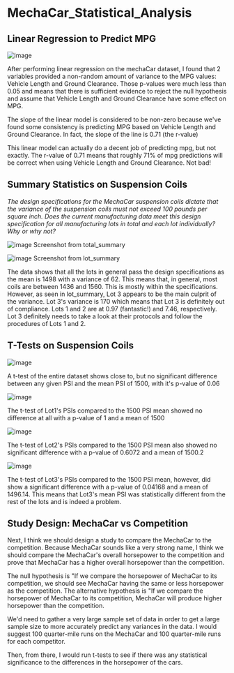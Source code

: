 # MechaCar_Statistical_Analysis

## Linear Regression to Predict MPG

![image](https://user-images.githubusercontent.com/114685724/218853804-f7c683c6-3085-42e3-b801-f9387705cdc9.png)

After performing linear regression on the mechaCar dataset, I found that 2 variables provided a non-random amount of variance to the MPG values: Vehicle Length and Ground Clearance. Those p-values were much less than 0.05 and means that there is sufficient evidence to reject the null hypothesis and assume that Vehicle Length and Ground Clearance have some effect on MPG.

The slope of the linear model is considered to be non-zero because we've found some consistency is predicting MPG based on Vehicle Length and Ground Clearance. In fact, the slope of the line is 0.71 (the r-value)

This linear model can actually do a decent job of predicting mpg, but not exactly. The r-value of 0.71 means that roughly 71% of mpg predictions will be correct when using Vehicle Length and Ground Clearance. Not bad!

## Summary Statistics on Suspension Coils

_The design specifications for the MechaCar suspension coils dictate that the variance of the suspension coils must not exceed 100 pounds per square inch. Does the current manufacturing data meet this design specification for all manufacturing lots in total and each lot individually? Why or why not?_

![image](https://user-images.githubusercontent.com/114685724/218855639-ec11ab04-fa84-41cf-bc27-ecf981a204f0.png)
Screenshot from total_summary

![image](https://user-images.githubusercontent.com/114685724/218855750-c77d56de-185b-41c9-955d-5ffc04fa26bb.png)
Screenshot from lot_summary

The data shows that all the lots in general pass the design specifications as the mean is 1498 with a variance of 62. This means that, in general, most coils are between 1436 and 1560. This is mostly within the specifications. However, as seen in lot_summary, Lot 3 appears to be the main culprit of the variance. Lot 3's variance is 170 which means that Lot 3 is definitely out of compliance. Lots 1 and 2 are at 0.97 (fantastic!) and 7.46, respectively. Lot 3 definitely needs to take a look at their protocols and follow the procedures of Lots 1 and 2. 

## T-Tests on Suspension Coils

![image](https://user-images.githubusercontent.com/114685724/218864059-63f888ff-8998-419b-9798-b67d5eec80a4.png)

A t-test of the entire dataset shows close to, but no significant difference between any given PSI and the mean PSI of 1500, with it's p-value of 0.06

![image](https://user-images.githubusercontent.com/114685724/218864283-abdddca2-6d20-4198-9567-f44614437157.png)

The t-test of Lot1's PSIs compared to the 1500 PSI mean showed no difference at all with a p-value of 1 and a mean of 1500

![image](https://user-images.githubusercontent.com/114685724/218864537-f80241d9-f6d5-4147-881b-086f93a96bad.png)

The t-test of Lot2's PSIs compared to the 1500 PSI mean also showed no significant difference with a p-value of 0.6072 and a mean of 1500.2

![image](https://user-images.githubusercontent.com/114685724/218864700-500e4662-d249-4f97-bd52-aeb7c5804a0f.png)

The t-test of Lot3's PSIs compared to the 1500 PSI mean, however, did show a significant difference with a p-value of 0.04168 and a mean of 1496.14. This means that Lot3's mean PSI was statistically different from the rest of the lots and is indeed a problem.

## Study Design: MechaCar vs Competition

Next, I think we should design a study to compare the MechaCar to the competition. Because MechaCar sounds like a very strong name, I think we should compare the MechaCar's overall horsepower to the competition and prove that MechaCar has a higher overall horsepower than the competition.

The null hypothesis is "If we compare the horsepower of MechaCar to its competition, we should see MechaCar having the same or less horsepower as the competition.
The alternative hypothesis is "If we compare the horsepower of MechaCar to its competition, MechaCar will produce higher horsepower than the competition.

We'd need to gather a very large sample set of data in order to get a large sample size to more accurately predict any variances in the data. I would suggest 100 quarter-mile runs on the MechaCar and 100 quarter-mile runs for each competitor. 

Then, from there, I would run t-tests to see if there was any statistical significance to the differences in the horsepower of the cars. 
